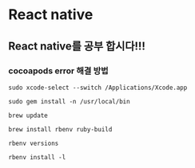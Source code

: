 # React native

## React native를 공부 합시다!!!

### cocoapods error 해결 방법

```shell
sudo xcode-select --switch /Applications/Xcode.app
```

```shell
sudo gem install -n /usr/local/bin
```

```shell
brew update

brew install rbenv ruby-build

rbenv versions

rbenv install -l
```
